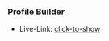 ### Profile Builder

- Live-Link: [click-to-show](https://muhammed-nayeem.github.io/JavaScript-Projects/Project-Profile-Builder/)
